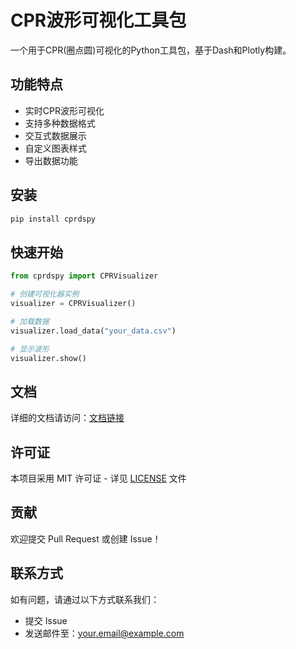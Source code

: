 # CPR波形可视化工具包

一个用于CPR(圈点圆)可视化的Python工具包，基于Dash和Plotly构建。

## 功能特点

- 实时CPR波形可视化
- 支持多种数据格式
- 交互式数据展示
- 自定义图表样式
- 导出数据功能

## 安装

```bash
pip install cprdspy
```

## 快速开始

```python
from cprdspy import CPRVisualizer

# 创建可视化器实例
visualizer = CPRVisualizer()

# 加载数据
visualizer.load_data("your_data.csv")

# 显示波形
visualizer.show()
```

## 文档

详细的文档请访问：[文档链接](https://github.com/yourusername/cprdspy#readme)

## 许可证

本项目采用 MIT 许可证 - 详见 [LICENSE](LICENSE) 文件

## 贡献

欢迎提交 Pull Request 或创建 Issue！

## 联系方式

如有问题，请通过以下方式联系我们：
- 提交 Issue
- 发送邮件至：your.email@example.com